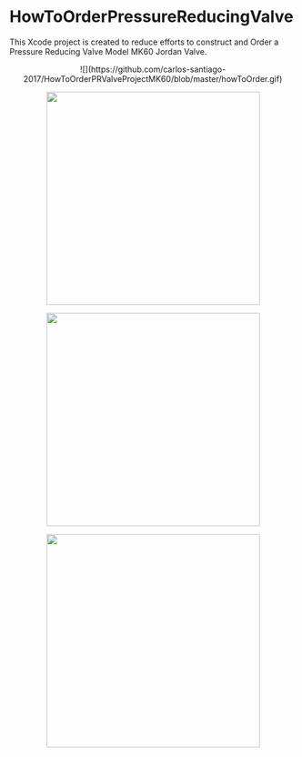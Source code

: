 # HowToOrderPressureReducingValve
This Xcode project is created to  reduce efforts to construct and Order a Pressure Reducing Valve Model MK60 Jordan Valve.

<p align="center">
![](https://github.com/carlos-santiago-2017/HowToOrderPRValveProjectMK60/blob/master/howToOrder.gif)
</p>

<p align="center">
    <img src="https://github.com/carlos-santiago-2017/HowToOrderPRValveProjectMK60/blob/master/1.png" width="375">
</p>

<p align="center">
    <img src="https://github.com/carlos-santiago-2017/HowToOrderPRValveProjectMK60/blob/master/2.png" width="375">
</p>


<p align="center">
    <img src="https://github.com/carlos-santiago-2017/HowToOrderPRValveProjectMK60/blob/master/3.png" width="375">
</p>
